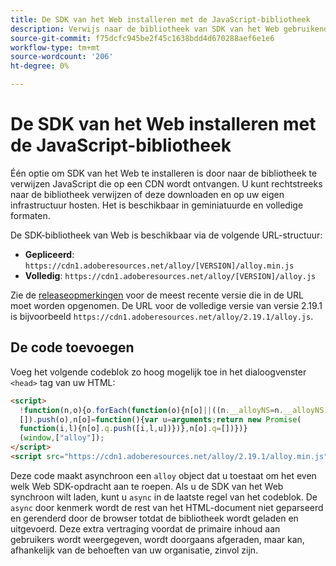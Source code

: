 ```yaml
---
title: De SDK van het Web installeren met de JavaScript-bibliotheek
description: Verwijs naar de bibliotheek van SDK van het Web gebruikend een standalone CDN dossier.
source-git-commit: f75dcfc945be2f45c1638bdd4d670288aef6e1e6
workflow-type: tm+mt
source-wordcount: '206'
ht-degree: 0%

---
```



# De SDK van het Web installeren met de JavaScript-bibliotheek

Één optie om SDK van het Web te installeren is door naar de bibliotheek te verwijzen JavaScript die op een CDN wordt ontvangen. U kunt rechtstreeks naar de bibliotheek verwijzen of deze downloaden en op uw eigen infrastructuur hosten. Het is beschikbaar in geminiatuurde en volledige formaten.

De SDK-bibliotheek van Web is beschikbaar via de volgende URL-structuur:

* **Gepliceerd**: `https://cdn1.adoberesources.net/alloy/[VERSION]/alloy.min.js`
* **Volledig**: `https://cdn1.adoberesources.net/alloy/[VERSION]/alloy.js`

Zie de [releaseopmerkingen](../release-notes.md) voor de meest recente versie die in de URL moet worden opgenomen. De URL voor de volledige versie van versie 2.19.1 is bijvoorbeeld `https://cdn1.adoberesources.net/alloy/2.19.1/alloy.js`.

## De code toevoegen

Voeg het volgende codeblok zo hoog mogelijk toe in het dialoogvenster `<head>` tag van uw HTML:

```html
<script>
  !function(n,o){o.forEach(function(o){n[o]||((n.__alloyNS=n.__alloyNS||
  []).push(o),n[o]=function(){var u=arguments;return new Promise(
  function(i,l){n[o].q.push([i,l,u])})},n[o].q=[])})}
  (window,["alloy"]);
</script>
<script src="https://cdn1.adoberesources.net/alloy/2.19.1/alloy.min.js" async></script>
```

Deze code maakt asynchroon een `alloy` object dat u toestaat om het even welk Web SDK-opdracht aan te roepen. Als u de SDK van het Web synchroon wilt laden, kunt u `async` in de laatste regel van het codeblok. De `async` door kenmerk wordt de rest van het HTML-document niet geparseerd en gerenderd door de browser totdat de bibliotheek wordt geladen en uitgevoerd. Deze extra vertraging voordat de primaire inhoud aan gebruikers wordt weergegeven, wordt doorgaans afgeraden, maar kan, afhankelijk van de behoeften van uw organisatie, zinvol zijn.
